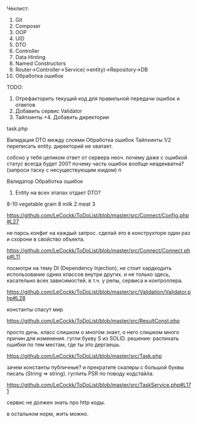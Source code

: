 Чеклист: 
1. Git
2. Composer
3. OOP
4. UID
5. DTO 
6. Controller 
7. Data Hinting
8. Named Constructors
9. Router->Controller->Service(->entity)->Repository->DB
10. Обработка ошибок 

TODO:
1. Отрефакторить текущий код для правильной передачи ошибок и ответов
2. Добавить сервис Validator
3. Тайпхинты
+4. Добавить директории

task.php

Валидация
DTO между слоями
Обработка ошибок
Тайпхинты 1/2
переписать entity.
директорий не хватает.

собсно у тебя целиком ответ от сервера неоч.
почему даже с ошибкой статус всегда будет 200?
почему часть ошибок вообще неадекватна? (запроси таску с несуществующим юидом)
п

Валидатор
Обработка ошибок

1. Entity на всех этапах отдает DTO? 


8-10 vegetable
grain 8 
milk 2
meat 3


https://github.com/LeCockk/ToDoList/blob/master/src/Connect/Config.php#L27

не парсь конфиг на каждый запрос. сделай это в конструкторе один раз и схорони в свойство объекта.

https://github.com/LeCockk/ToDoList/blob/master/src/Connect/Connect.php#L11

посмотри на тему DI (Dependency Injection), не стоит хардкодить использование одних классов внутри других. и не только здесь, касательно всех зависимостей. в т.ч. у репы, сервиса и контроллера.

https://github.com/LeCockk/ToDoList/blob/master/src/Validation/Validator.php#L28

константы спасут мир

https://github.com/LeCockk/ToDoList/blob/master/src/ResultConst.php

просто дичь.
класс слишком о многом знает, о него слишком много причин для изменения. гугли букву S из SOLID.
решение: распихать ошибки по тем местам, где ты это дергаешь.

https://github.com/LeCockk/ToDoList/blob/master/src/Task.php

зачем константы публичные?
и прекратите скаляры с большой буквы писать (String => string). гуглить PSR по поводу кодстайла.

https://github.com/LeCockk/ToDoList/blob/master/src/TaskService.php#L171

сервис не должен знать про http коды.

в остальном норм, жить можно.